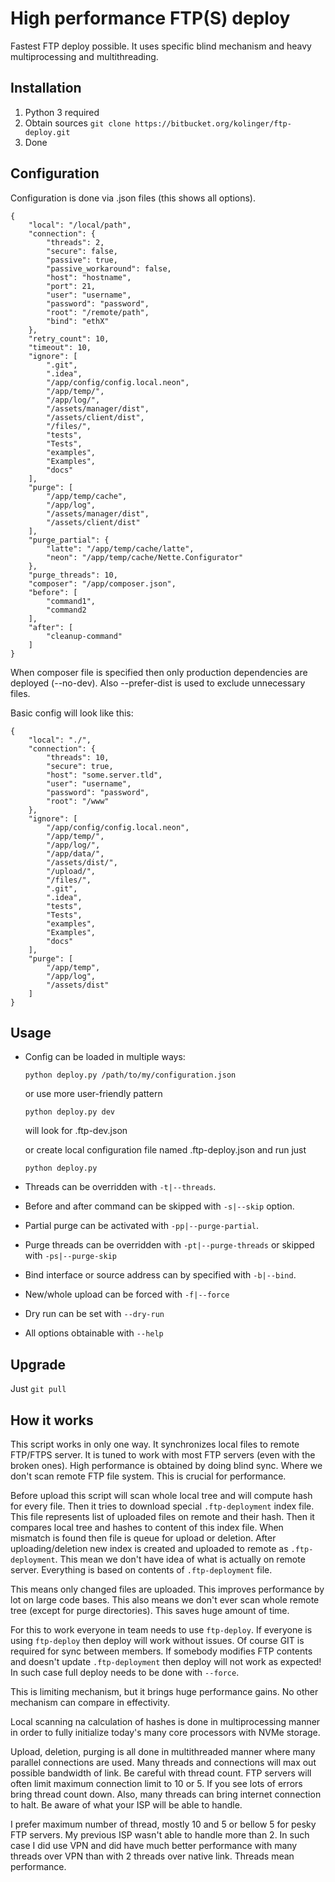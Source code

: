 High performance FTP(S) deploy
==============================

Fastest FTP deploy possible. It uses specific blind mechanism and heavy multiprocessing and multithreading.

Installation
------------

1. Python 3 required
2. Obtain sources ``git clone https://bitbucket.org/kolinger/ftp-deploy.git``
3. Done

Configuration
-------------

Configuration is done via .json files (this shows all options).

````
{
    "local": "/local/path",
    "connection": {
        "threads": 2,
        "secure": false,
        "passive": true,
        "passive_workaround": false,
        "host": "hostname",
        "port": 21,
        "user": "username",
        "password": "password",
        "root": "/remote/path",
        "bind": "ethX"
    },
    "retry_count": 10,
    "timeout": 10,
    "ignore": [
        ".git",
        ".idea",
        "/app/config/config.local.neon",
        "/app/temp/",
        "/app/log/",
        "/assets/manager/dist",
        "/assets/client/dist",
        "/files/",
        "tests",
        "Tests",
        "examples",
        "Examples",
        "docs"
    ],
    "purge": [
        "/app/temp/cache",
        "/app/log",
        "/assets/manager/dist",
        "/assets/client/dist"
    ],
    "purge_partial": {
        "latte": "/app/temp/cache/latte",
        "neon": "/app/temp/cache/Nette.Configurator"
    },
    "purge_threads": 10,
    "composer": "/app/composer.json",
    "before": [
        "command1",
        "command2
    ],
    "after": [
        "cleanup-command"
    ]
}
````

When composer file is specified then only production dependencies are deployed (--no-dev).
Also --prefer-dist is used to exclude unnecessary files.

Basic config will look like this:
````
{
    "local": "./",
    "connection": {
        "threads": 10,
        "secure": true,
        "host": "some.server.tld",
        "user": "username",
        "password": "password",
        "root": "/www"
    },
    "ignore": [
        "/app/config/config.local.neon",
        "/app/temp/",
        "/app/log/",
        "/app/data/",
        "/assets/dist/",
        "/upload/",
        "/files/",
        ".git",
        ".idea",
        "tests",
        "Tests",
        "examples",
        "Examples",
        "docs"
    ],
    "purge": [
        "/app/temp",
        "/app/log",
        "/assets/dist"
    ]
}
````

Usage
-----

  - Config can be loaded in multiple ways:

    ``python deploy.py /path/to/my/configuration.json``
    
    or use more user-friendly pattern
    
    ``python deploy.py dev``
    
    will look for .ftp-dev.json
    
    or create local configuration file named .ftp-deploy.json and run just  
    
    ``python deploy.py``

  - Threads can be overridden with `-t|--threads`.
  
  - Before and after command can be skipped with `-s|--skip` option.
  
  - Partial purge can be activated with `-pp|--purge-partial`.
  
  - Purge threads can be overridden with `-pt|--purge-threads` or skipped with `-ps|--purge-skip`
  
  - Bind interface or source address can by specified with `-b|--bind`.
  
  - New/whole upload can be forced with `-f|--force`

  - Dry run can be set with `--dry-run`

  - All options obtainable with `--help`

Upgrade
-------

Just ```git pull```

How it works
------------
This script works in only one way. It synchronizes local files to remote FTP/FTPS server.
It is tuned to work with most FTP servers (even with the broken ones).
High performance is obtained by doing blind sync. Where we don't scan remote FTP file system.
This is crucial for performance.

Before upload this script will scan whole local tree and will compute hash for every file.
Then it tries to download special `.ftp-deployment` index file.
This file represents list of uploaded files on remote and their hash.
Then it compares local tree and hashes to content of this index file.
When mismatch is found then file is queue for upload or deletion.
After uploading/deletion new index is created and uploaded to remote as `.ftp-deployment`.
This mean we don't have idea of what is actually on remote server.
Everything is based on contents of `.ftp-deployment` file.

This means only changed files are uploaded. This improves performance by lot on large code bases.
This also means we don't ever scan whole remote tree (except for purge directories). This saves huge amount of time.

For this to work everyone in team needs to use `ftp-deploy`.
If everyone is using `ftp-deploy` then deploy will work without issues. Of course GIT is required for sync between members.
If somebody modifies FTP contents and doesn't update `.ftp-deployment` then deploy will not work as expected!
In such case full deploy needs to be done with `--force`.

This is limiting mechanism, but it brings huge performance gains. No other mechanism can compare in effectivity.

Local scanning na calculation of hashes is done in multiprocessing manner
in order to fully initialize today's many core processors with NVMe storage.

Upload, deletion, purging is all done in multithreaded manner where many parallel connections are used.
Many threads and connections will max out possible bandwidth of link.
Be careful with thread count. FTP servers will often limit maximum connection limit to 10 or 5.
If you see lots of errors bring thread count down.
Also, many threads can bring internet connection to halt. Be aware of what your ISP will be able to handle.

I prefer maximum number of thread, mostly 10 and 5 or bellow 5 for pesky FTP servers.
My previous ISP wasn't able to handle more than 2. In such case I did use VPN and did have much better
performance with many threads over VPN than with 2 threads over native link. Threads mean performance.
